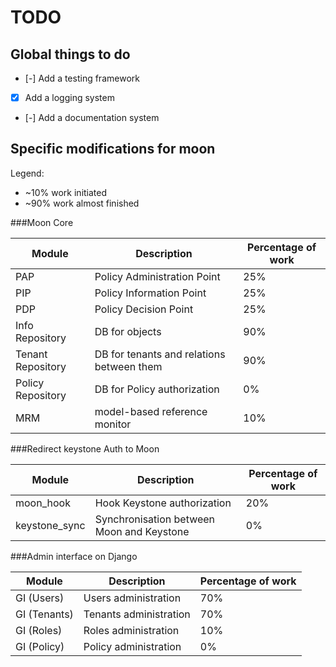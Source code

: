 TODO
====

Global things to do
-------------------

- [-] Add a testing framework
- [X] Add a logging system
- [-] Add a documentation system

Specific modifications for moon
-------------------------------

Legend:
- ~10% work initiated
- ~90% work almost finished

###Moon Core

| Module            | Description                               | Percentage of work |
| ----------------- | ----------------------------------------- | ------------------ |
| PAP               | Policy Administration Point               | 25%                |
| PIP               | Policy Information Point                  | 25%                |
| PDP               | Policy Decision Point                     | 25%                |
| Info Repository   | DB for objects                            | 90%                |
| Tenant Repository | DB for tenants and relations between them | 90%                |
| Policy Repository | DB for Policy authorization               | 0%                 |
| MRM               | model-based reference monitor             | 10%                |

###Redirect keystone Auth to Moon

| Module        | Description                               | Percentage of work |
| ------------- | ----------------------------------------- | ------------------ |
| moon_hook     | Hook Keystone authorization               | 20%                |
| keystone_sync | Synchronisation between Moon and Keystone | 0%                 |

###Admin interface on Django

|Module       | Description            | Percentage of work |
|------------ | ---------------------- | ------------------ |
|GI (Users)   | Users administration   | 70%                |
|GI (Tenants) | Tenants administration | 70%                |
|GI (Roles)   | Roles administration   | 10%                |
|GI (Policy)  | Policy administration  | 0%                 |
